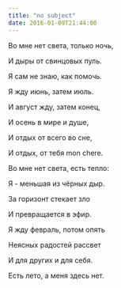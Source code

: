 ```yaml
---
title: "no subject"
date: 2016-01-09T21:44:00
---
```


Во мне нет света, только ночь,

И дыры от свинцовых пуль.

Я сам не знаю, как помочь.

Я жду июнь, затем июль.



И август жду, затем конец,

И осень в мире и душе,

И отдых от всего во сне,

И отдых, от тебя mon chere.



Во мне нет света, есть тепло:

Я - меньшая из чёрных дыр.

За горизонт стекает зло

И превращается в эфир.



Я жду февраль, потом опять

Неясных радостей рассвет

И для других и для себя.

Есть лето, а меня здесь нет.

